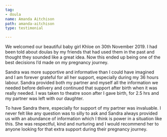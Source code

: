 ```yaml
---
tag:
- doula
name: Amanda Aitchison
path: amanda-aitchison
type: testimonial

---
```

We welcomed our beautiful baby girl Khloe on 30th November 2019. I had been told about doulas by my friends that had used them in the past and thought they sounded like a great idea. Now this ended up being one of the best decisions I’d made on my pregnancy journey. 

Sandra was more supportive and informative than I could have imagined and I am forever grateful for all her support, especially during my 36 hours labour. Sandra provided both my partner and myself all the information we needed before delivery and continued that support after birth when it was really needed. I was taken to theatre soon after I gave birth, for 2.5 hrs and my partner was left with our daughter. 

To have Sandra there, especially for support of my partner was invaluable. I never felt like any question was to silly to ask and Sandra always provided us with an abundance of information which I think is power in a situation like this. She was respectful, kind and nurturing and I would recommend her to anyone looking for that extra support during their pregnancy journey.
